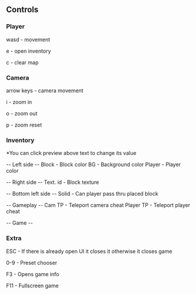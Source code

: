 ## Controls

### Player
wasd - movement

e - open inventory

c - clear map

### Camera
arrow keys - camera movement

i - zoom in

o - zoom out

p - zoom reset

### Inventory
*You can click preview above text to change its value

-- Left side --
Block - Block color
BG - Background color
Player - Player color

-- Right side --
Text. id - Block texture

-- Bottom left side --
Solid - Can player pass thru placed block

-- Gameplay --
Cam TP - Teleport camera cheat
Player TP - Teleport player cheat

-- Game --

### Extra
ESC - If there is already open UI it closes it otherwise it closes game

0-9 - Preset chooser

F3 - Opens game info

F11 - Fullscreen game
